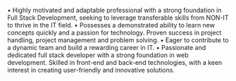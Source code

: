 •	Highly motivated and adaptable professional with a strong foundation in Full Stack Development, seeking to leverage transferable skills from NON-IT to thrive in the IT field. 
•	Possesses a demonstrated ability to learn new concepts quickly and a passion for technology. Proven success in project handling, project management and problem solving. 
•	Eager to contribute to a dynamic team and build a rewarding career in IT.
•	Passionate and dedicated full stack developer with a strong foundation in web development. Skilled in front-end and back-end technologies, with a keen interest in creating user-friendly and innovative solutions. 
